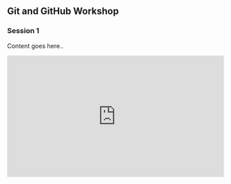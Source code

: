 ## Git and GitHub Workshop
### Session 1

Content goes here..

<div style="position:relative;height:0;padding-bottom:56.21%"><iframe src="https://www.youtube.com/embed/Y9XZQO1n_7c?ecver=2" style="position:absolute;width:100%;height:100%;left:0" width="641" height="360" frameborder="0" allow="autoplay; encrypted-media" allowfullscreen></iframe></div>
